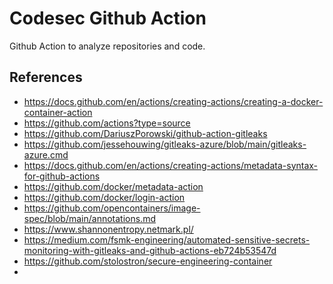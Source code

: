 # Codesec Github Action
Github Action to analyze repositories and code.

## References

- https://docs.github.com/en/actions/creating-actions/creating-a-docker-container-action
- https://github.com/actions?type=source
- https://github.com/DariuszPorowski/github-action-gitleaks
- https://github.com/jessehouwing/gitleaks-azure/blob/main/gitleaks-azure.cmd
- https://docs.github.com/en/actions/creating-actions/metadata-syntax-for-github-actions
- https://github.com/docker/metadata-action
- https://github.com/docker/login-action
- https://github.com/opencontainers/image-spec/blob/main/annotations.md
- https://www.shannonentropy.netmark.pl/
- https://medium.com/fsmk-engineering/automated-sensitive-secrets-monitoring-with-gitleaks-and-github-actions-eb724b53547d
- https://github.com/stolostron/secure-engineering-container
- 